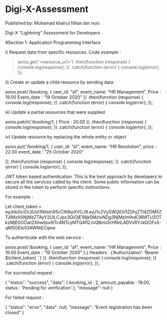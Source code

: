 # Digi-X-Assessment
Published by: Muhamad khairul filhan bin nusi


Digi-X “Lightning” Assessment for Developers

#Section 1: Application Programming Interface

i) Request data from specific resources. Code example : 

> axios.get('<resource_url>')
.then(function (response) {
console.log(response);
})
.catch(function (error) {
console.log(error);
});


ii)  Create or update  a child resource by sending data

axios.post('/booking, {
user_id: “a1”,
event_name: “HR Management”,
Price : 19.00
Event_date : “19 October 2020”
})
.then(function (response) {
console.log(response);
})
.catch(function (error) {
console.log(error);
});

iii)  Update a partial resources that were supplied 

axios.patch('/booking/1, {
Price : 20.00
})
.then(function (response) {
console.log(response);
})
.catch(function (error) {
console.log(error);
});




iv) Update resource by replacing the whole entity or object

axios.put('/booking/1, {
user_id: “a1”,
event_name: “HR Revolution”,
price : 22.00
event_date : “25 October 2020”

})
.then(function (response) {
console.log(response);
})
.catch(function (error) {
console.log(error);
});

JWT token based authentication. This is the best approach by developers to secure all the services called by the client. Some public information can be stored in the token to perform specific instructions. 

For example :

Let client_token = eyJhbGciOiJIUzI1NiIsInR5cCI6IkpXVCJ9.eyJ1c2VySWQiOiI1ZDhjZTI4ZDM5ZTJlMzA5NjMzZTAyY2UiLCJpc3QiOjE1Njk5MzIxNDg3NjMsImlhdCI6MTU2OTkzMjE0OCwiZXhwIjoxNTc4NTcyMTQ4fQ.mQBms5rHNnLADVxRYJeQOFsS-qMSGEIo53AWNiECqew

To authenticate with the web service : 


axios.post('/booking, {
user_id: “a1”,
event_name: “HR Management”,
Price : 19.00
Event_date : “19 October 2020”
},{
Headers : {‘Authorization’: ‘Bearer ${client_token} ’ }
})
.then(function (response) {
console.log(response);
})
.catch(function (error) {
console.log(error);
});

For successful request :

{ 
"status": "success", 
"data": {
booking_id : 2,
amount_payable : 19.00,
status : ‘Pending for verification’
},
"message":  null
}

For failed request :

{ 
"status": "error", 
"data":  null,
"message":  “Event registration has been closed”
}












